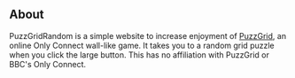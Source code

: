 
## About

PuzzGridRandom is a simple website to increase enjoyment of [PuzzGrid](https://puzzgrid.com), an online Only Connect wall-like game. It takes you to a random grid puzzle when you click the large button. This has no affiliation with PuzzGrid or BBC's Only Connect.
